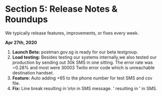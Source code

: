 # Section 5: Release Notes & Roundups

We typically release features, improvements, or fixes every week.

**Apr 27th, 2020**
1. **Launch Beta:** postman.gov.sg is ready for our beta testgroup. 
2. **Load testing:** Besides testing our systems internally,we also tested our production by sending out 30k SMS in one sitting. The error rate was ~0.28% and most were 30003 Twilio error code which is unreachable destination handset.
3. **Feature:** Auto adding +65 to the phone number for test SMS and csv file. 
4. **Fix:** Line break resulting in \n\n in SMS message. ' resulting in \' in SMS. 
